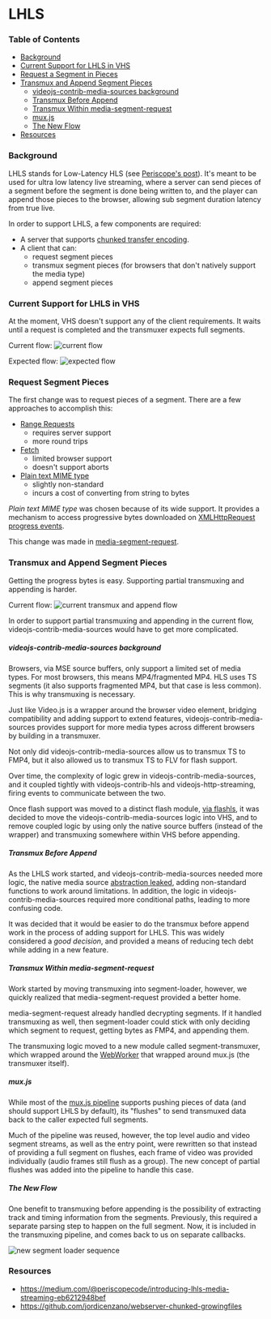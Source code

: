 # LHLS

### Table of Contents

* [Background](#background)
* [Current Support for LHLS in VHS](#current-support-for-lhls-in-vhs)
* [Request a Segment in Pieces](#request-a-segment-in-pieces)
* [Transmux and Append Segment Pieces](#transmux-and-append-segment-pieces)
  * [videojs-contrib-media-sources background](#videojs-contrib-media-sources-background)
  * [Transmux Before Append](#transmux-before-append)
  * [Transmux Within media-segment-request](#transmux-within-media-segment-request)
  * [mux.js](#muxjs)
  * [The New Flow](#the-new-flow)
* [Resources](#resources)

### Background

LHLS stands for Low-Latency HLS (see [Periscope's post](https://medium.com/@periscopecode/introducing-lhls-media-streaming-eb6212948bef)). It's meant to be used for ultra low latency live streaming, where a server can send pieces of a segment before the segment is done being written to, and the player can append those pieces to the browser, allowing sub segment duration latency from true live.

In order to support LHLS, a few components are required:

* A server that supports [chunked transfer encoding](https://en.wikipedia.org/wiki/Chunked_transfer_encoding).
* A client that can:
  * request segment pieces
  * transmux segment pieces (for browsers that don't natively support the media type)
  * append segment pieces

### Current Support for LHLS in VHS

At the moment, VHS doesn't support any of the client requirements. It waits until a request is completed and the transmuxer expects full segments.

Current flow:
![current flow](./current-flow.png)

Expected flow:
![expected flow](./expected-flow.png)

### Request Segment Pieces

The first change was to request pieces of a segment. There are a few approaches to accomplish this:

* [Range Requests](https://developer.mozilla.org/en-US/docs/Web/HTTP/Range_requests)
  * requires server support
  * more round trips
* [Fetch](https://developer.mozilla.org/en-US/docs/Web/API/Fetch_API)
  * limited browser support
  * doesn't support aborts
* [Plain text MIME type](https://developer.mozilla.org/en-US/docs/Web/API/XMLHttpRequest/Sending_and_Receiving_Binary_Data)
  * slightly non-standard
  * incurs a cost of converting from string to bytes

*Plain text MIME type* was chosen because of its wide support. It provides a mechanism to access progressive bytes downloaded on [XMLHttpRequest progress events](https://developer.mozilla.org/en-US/docs/Web/API/XMLHttpRequestEventTarget/onprogress).

This change was made in [media-segment-request](https://github.com/videojs/http-streaming/blob/master/src/media-segment-request.js).

### Transmux and Append Segment Pieces

Getting the progress bytes is easy. Supporting partial transmuxing and appending is harder.

Current flow:
![current transmux and append flow](./current-transmux-and-append-flow.png)

In order to support partial transmuxing and appending in the current flow, videojs-contrib-media-sources would have to get more complicated.

##### videojs-contrib-media-sources background

Browsers, via MSE source buffers, only support a limited set of media types. For most browsers, this means MP4/fragmented MP4. HLS uses TS segments (it also supports fragmented MP4, but that case is less common). This is why transmuxing is necessary.

Just like Video.js is a wrapper around the browser video element, bridging compatibility and adding support to extend features, videojs-contrib-media-sources provides support for more media types across different browsers by building in a transmuxer.

Not only did videojs-contrib-media-sources allow us to transmux TS to FMP4, but it also allowed us to transmux TS to FLV for flash support.

Over time, the complexity of logic grew in videojs-contrib-media-sources, and it coupled tightly with videojs-contrib-hls and videojs-http-streaming, firing events to communicate between the two.

Once flash support was moved to a distinct flash module, [via flashls](https://github.com/brightcove/videojs-flashls-source-handler), it was decided to move the videojs-contrib-media-sources logic into VHS, and to remove coupled logic by using only the native source buffers (instead of the wrapper) and transmuxing somewhere within VHS before appending.

##### Transmux Before Append

As the LHLS work started, and videojs-contrib-media-sources needed more logic, the native media source [abstraction leaked](https://en.wikipedia.org/wiki/Leaky_abstraction), adding non-standard functions to work around limitations. In addition, the logic in videojs-contrib-media-sources required more conditional paths, leading to more confusing code.

It was decided that it would be easier to do the transmux before append work in the process of adding support for LHLS. This was widely considered a *good decision*, and provided a means of reducing tech debt while adding in a new feature.

##### Transmux Within media-segment-request

Work started by moving transmuxing into segment-loader, however, we quickly realized that media-segment-request provided a better home.

media-segment-request already handled decrypting segments. If it handled transmuxing as well, then segment-loader could stick with only deciding which segment to request, getting bytes as FMP4, and appending them.

The transmuxing logic moved to a new module called segment-transmuxer, which wrapped around the [WebWorker](https://developer.mozilla.org/en-US/docs/Web/API/Worker/Worker) that wrapped around mux.js (the transmuxer itself).

##### mux.js

While most of the [mux.js pipeline](https://github.com/videojs/mux.js/blob/master/docs/diagram.png) supports pushing pieces of data (and should support LHLS by default), its "flushes" to send transmuxed data back to the caller expected full segments.

Much of the pipeline was reused, however, the top level audio and video segment streams, as well as the entry point, were rewritten so that instead of providing a full segment on flushes, each frame of video was provided individually (audio frames still flush as a group). The new concept of partial flushes was added into the pipeline to handle this case.

##### The New Flow

One benefit to transmuxing before appending is the possibility of extracting track and timing information from the segments. Previously, this required a separate parsing step to happen on the full segment. Now, it is included in the transmuxing pipeline, and comes back to us on separate callbacks.

![new segment loader sequence](./new-segment-loader-sequence.png)

### Resources

* https://medium.com/@periscopecode/introducing-lhls-media-streaming-eb6212948bef
* https://github.com/jordicenzano/webserver-chunked-growingfiles
